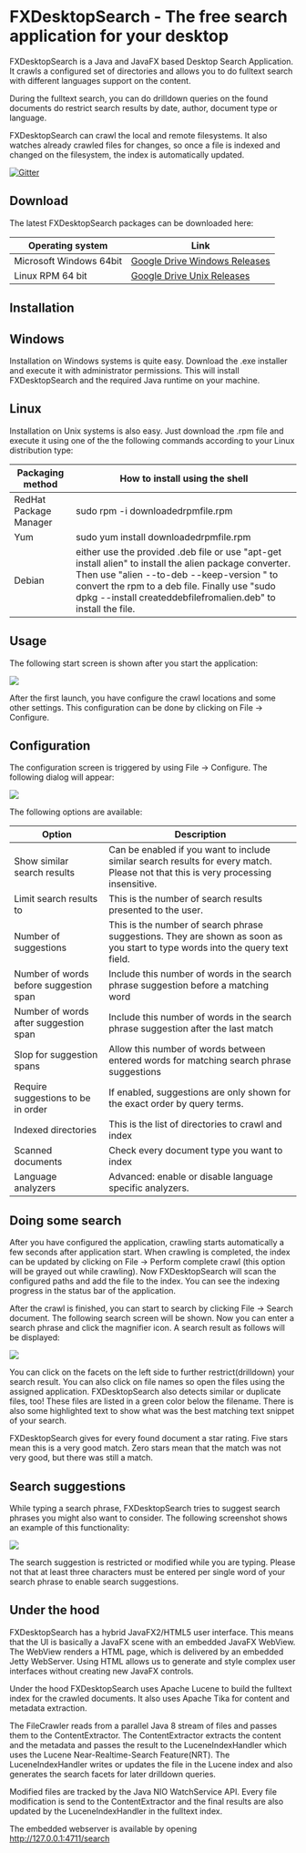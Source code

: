 FXDesktopSearch - The free search application for your desktop
==============================================================

FXDesktopSearch is a Java and JavaFX based Desktop Search Application. It crawls a configured set of directories and allows you to do fulltext search with different languages support on the content.

During the fulltext search, you can do drilldown queries on the found documents do restrict search results by date, author, document type or language.

FXDesktopSearch can crawl the local and remote filesystems. It also watches already crawled files for changes, so once a file is indexed and changed on the filesystem, the index is automatically updated.

[![Gitter](https://badges.gitter.im/mirkosertic/FXDesktopSearch.svg)](https://gitter.im/mirkosertic/FXDesktopSearch?utm_source=badge&utm_medium=badge&utm_campaign=pr-badge)

Download
--------

The latest FXDesktopSearch packages can be downloaded here:

Operating system                  | Link                                                
----------------------------------|-----------------------------------------------------
Microsoft Windows 64bit           | [Google Drive Windows Releases](https://drive.google.com/folderview?id=0BxZHTEICpbwAVExxR2UxWDd4ZzQ&usp=sharing#list)
Linux RPM 64 bit                  | [Google Drive Unix Releases](https://drive.google.com/folderview?id=0BxZHTEICpbwASE1Zc1VMZGxUelU&usp=sharing#list)                                                     


Installation
------------

Windows
-------

Installation on Windows systems is quite easy. Download the .exe installer and execute it with administrator permissions. This will install FXDesktopSearch and the required Java runtime on your machine.

Linux
-----

Installation on Unix systems is also easy. Just download the .rpm file and execute it using one of the the following commands according to your Linux distribution type:

Packaging method                 | How to install using the shell                                       
---------------------------------|-----------------------------------------------------
RedHat Package Manager           | sudo rpm -i downloadedrpmfile.rpm
Yum                              | sudo yum install downloadedrpmfile.rpm
Debian                           | either use the provided .deb file or use "apt-get install alien" to install the alien package converter. Then use "alien --to-deb --keep-version <downloadedrpmfile>" to convert the rpm to a deb file. Finally use "sudo dpkg --install createddebfilefromalien.deb" to install the file.

Usage
-----

The following start screen is shown after you start the application:

![](documentation/startscreen.png)

After the first launch, you have configure the crawl locations and some other settings. This configuration can be done by clicking on File -> Configure.

Configuration
-------------

The configuration screen is triggered by using File -> Configure. The following dialog will appear:

![](documentation/configuration.png)

The following options are available:

Option                                         | Description                                       
-----------------------------------------------|-------------------------------------------
Show similar search results                    | Can be enabled if you want to include similar search results for every match. Please not that this is very processing insensitive.
Limit search results to                        | This is the number of search results presented to the user.
Number of suggestions                          | This is the number of search phrase suggestions. They are shown as soon as you start to type words into the query text field.
Number of words before suggestion span         | Include this number of words in the search phrase suggestion before a matching word
Number of words after suggestion span          | Include this number of words in the search phrase suggestion after the last match
Slop for suggestion spans                      | Allow this number of words between entered words for matching search phrase suggestions
Require suggestions to be in order             | If enabled, suggestions are only shown for the exact order by query terms.
Indexed directories                            | This is the list of directories to crawl and index
Scanned documents                              | Check every document type you want to index
Language analyzers                             | Advanced: enable or disable language specific analyzers.

Doing some search
-----------------

After you have configured the application, crawling starts automatically a few seconds after application start. When crawling is completed, the index can be updated by clicking on File -> Perform complete crawl (this option will be grayed out while crawling). Now FXDesktopSearch will scan the configured paths and add the file to the index. You can see the indexing progress in the status bar of the application.

After the crawl is finished, you can start to search by clicking File -> Search document. The following search screen will be shown. Now you can enter a search phrase and click the magnifier icon. A search result as follows will be displayed:

![](documentation/searchresult.png)

You can click on the facets on the left side to further restrict(drilldown) your search result. You can also click on file names so open the files using the assigned application. FXDesktopSearch also detects similar or duplicate files, too! These files are listed in a green color below the filename. There is also some highlighted text to show what was the best matching text snippet of your search.

FXDesktopSearch gives for every found document a star rating. Five stars mean this is a very good match. Zero stars mean that the match was not very good, but there was still a match.

Search suggestions
------------------

While typing a search phrase, FXDesktopSearch tries to suggest search phrases you might also want to consider. The following screenshot shows an example of this functionality:

![](documentation/searchsuggestion.png)

The search suggestion is restricted or modified while you are typing. Please not that at least three characters must be entered per single word of your search phrase to enable search suggestions.

Under the hood
--------------

FXDesktopSearch has a hybrid JavaFX2/HTML5 user interface. This means that the UI is basically a JavaFX scene with an embedded JavaFX WebView. The WebView renders a HTML page,
which is delivered by an embedded Jetty WebServer. Using HTML allows us to generate and style complex user interfaces without creating new JavaFX controls.

Under the hood FXDesktopSearch uses Apache Lucene to build the fulltext index for the crawled documents. It also uses Apache Tika for content and metadata extraction.

The FileCrawler reads from a parallel Java 8 stream of files and passes them to the ContentExtractor. 
The ContentExtractor extracts the content and the metadata and passes the result to the LuceneIndexHandler which uses the Lucene Near-Realtime-Search Feature(NRT). The LuceneIndexHandler writes or updates the file in the Lucene index and also generates the search facets for later drilldown queries.

Modified files are tracked by the Java NIO WatchService API. Every file modification is send to the ContentExtractor and the final results are also updated by the LuceneIndexHandler in the fulltext index.

The embedded webserver is available by opening http://127.0.0.1:4711/search
